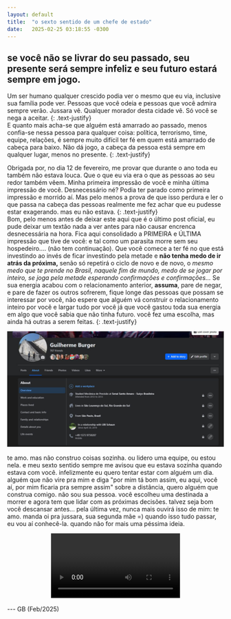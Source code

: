 ```yaml
---
layout: default
title:  "o sexto sentido de um chefe de estado"
date:   2025-02-25 03:18:55 -0300
---
```


## se você não se livrar do seu passado, seu presente será sempre infeliz e seu futuro estará sempre em jogo.

Um ser humano qualquer crescido podia ver o mesmo que eu via, inclusive sua família pode ver. 
Pessoas que você odeia e pessoas que você admira sempre verão. Jussara vê. Qualquer morador desta cidade vê. 
Só você se nega a aceitar.
{: .text-justify}  
E quanto mais acha-se que alguém está amarrado ao passado, menos confia-se nessa pessoa para qualquer coisa: política, terrorismo, time, equipe, relações, é sempre muito difícil ter fé em quem está amarrado de cabeça para baixo. Não dá jogo, a cabeça da pessoa está sempre em qualquer lugar, menos no presente.
{: .text-justify}  

Obrigada por, no dia 12 de fevereiro, me provar que durante o ano toda eu também não estava louca. Que o que eu via era o que as pessoas ao seu redor também vêem. Minha primeira impressão de você e minha última impressão de você. Desnecessário né? Podia ter parado como primeira impressão e morrido aí. Mas pelo menos a prova de que isso perdura e ler o que passa na cabeça das pessoas realmente me fez achar que eu pudesse estar exagerando. mas eu não estava. 
{: .text-justify}  
Bom, pelo menos antes de deixar este aqui que é o último post oficial, eu pude deixar um textão nada a ver antes para não causar encrenca desnecessária na hora. 
Fica aqui consolidado a PRIMEIRA e ÚLTIMA impressão que tive de você: e tal como um parasita morre sem seu hospedeiro.... (não tem continuação). 
Que você comece a ter fé no que está investindo ao invés de ficar investindo pela metade e **não tenha medo de ir atrás da próxima,** senão só repetirá o ciclo de novo e de novo, o _mesmo medo que te prende no Brasil, naquele fim de mundo, medo de se jogar por inteiro, se joga pela metade esperando confirmações e confirmações..._ Se sua energia acabou com o relacionamento anterior, **assuma**, pare de negar, e pare de fazer os outros sofrerem, fique longe das pessoas que possam se interessar por você, não espere que alguém vá construir o relacionamento inteiro por você e largar tudo por você já que você gastou toda sua energia em algo que você sabia que não tinha futuro. 
você fez uma escolha, mas ainda há outras a serem feitas. 
{: .text-justify}  

<center><img src="/assets/images/hug_day_12_feb_2024_shows_all_available_faith_during_all_that_old_time.jpg"></center>

te amo. mas não construo coisas sozinha. ou lidero uma equipe, ou estou nela. 
e meu sexto sentido sempre me avisou que eu estava sozinha quando estava com você.
infelizmente eu quero tentar estar com alguém um dia.
alguém que não vire pra mim e diga "por mim tá bom assim, eu aqui, você aí, por mim ficaria pra sempre assim" sobre a distância, quero alguém que construa comigo. não sou sua pessoa. você escolheu uma destinada a morrer e agora tem que lidar com as próximas decisões. talvez seja bom você descansar antes... 
pela última vez, nunca mais ouvirá isso de mim: te amo. manda oi pra jussara, sua segunda mãe =) quando isso tudo passar,  eu vou aí conhecê-la. quando não for mais uma péssima ideia.

<center><video src="/assets/videos/jussara_s_2nd_mom_wishes_you_a_happy_marriage.mp4" controls title="clock" autoplay></video></center>

--- GB (Feb/2025)
